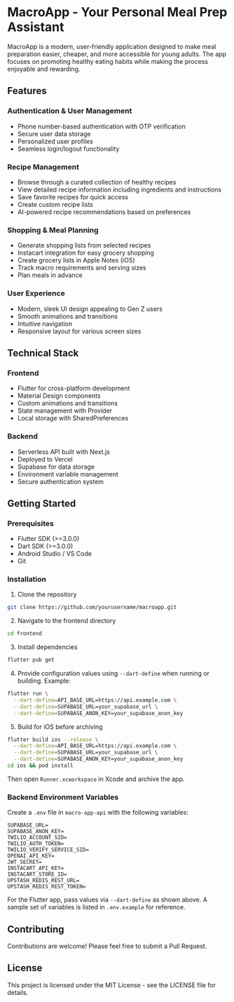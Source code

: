 # MacroApp - Your Personal Meal Prep Assistant

MacroApp is a modern, user-friendly application designed to make meal preparation easier, cheaper, and more accessible for young adults. The app focuses on promoting healthy eating habits while making the process enjoyable and rewarding.

## Features

### Authentication & User Management
- Phone number-based authentication with OTP verification
- Secure user data storage
- Personalized user profiles
- Seamless login/logout functionality

### Recipe Management
- Browse through a curated collection of healthy recipes
- View detailed recipe information including ingredients and instructions
- Save favorite recipes for quick access
- Create custom recipe lists
- AI-powered recipe recommendations based on preferences

### Shopping & Meal Planning
- Generate shopping lists from selected recipes
- Instacart integration for easy grocery shopping
- Create grocery lists in Apple Notes (iOS)
- Track macro requirements and serving sizes
- Plan meals in advance

### User Experience
- Modern, sleek UI design appealing to Gen Z users
- Smooth animations and transitions
- Intuitive navigation
- Responsive layout for various screen sizes

## Technical Stack

### Frontend
- Flutter for cross-platform development
- Material Design components
- Custom animations and transitions
- State management with Provider
- Local storage with SharedPreferences

### Backend
- Serverless API built with Next.js
- Deployed to Vercel
- Supabase for data storage
- Environment variable management
- Secure authentication system

## Getting Started

### Prerequisites
- Flutter SDK (>=3.0.0)
- Dart SDK (>=3.0.0)
- Android Studio / VS Code
- Git

### Installation
1. Clone the repository
```bash
git clone https://github.com/yourusername/macroapp.git
```

2. Navigate to the frontend directory
```bash
cd frontend
```

3. Install dependencies
```bash
flutter pub get
```

4. Provide configuration values using `--dart-define` when running or building.
   Example:
```bash
flutter run \
  --dart-define=API_BASE_URL=https://api.example.com \
  --dart-define=SUPABASE_URL=your_supabase_url \
  --dart-define=SUPABASE_ANON_KEY=your_supabase_anon_key
```

5. Build for iOS before archiving
```bash
flutter build ios --release \
  --dart-define=API_BASE_URL=https://api.example.com \
  --dart-define=SUPABASE_URL=your_supabase_url \
  --dart-define=SUPABASE_ANON_KEY=your_supabase_anon_key
cd ios && pod install
```
Then open `Runner.xcworkspace` in Xcode and archive the app.

### Backend Environment Variables

Create a `.env` file in `macro-app-api` with the following variables:

```
SUPABASE_URL=
SUPABASE_ANON_KEY=
TWILIO_ACCOUNT_SID=
TWILIO_AUTH_TOKEN=
TWILIO_VERIFY_SERVICE_SID=
OPENAI_API_KEY=
JWT_SECRET=
INSTACART_API_KEY=
INSTACART_STORE_ID=
UPSTASH_REDIS_REST_URL=
UPSTASH_REDIS_REST_TOKEN=
```

For the Flutter app, pass values via `--dart-define` as shown above. A sample set
of variables is listed in `.env.example` for reference.


## Contributing
Contributions are welcome! Please feel free to submit a Pull Request.

## License
This project is licensed under the MIT License - see the LICENSE file for details. 
